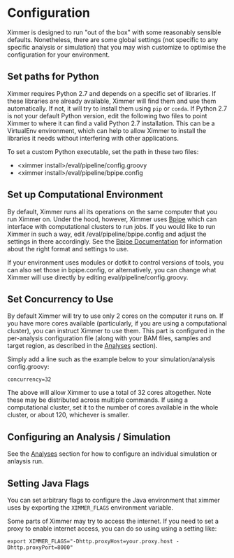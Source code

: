 # Configuration

Ximmer is designed to run "out of the box" with some reasonably sensible defaults.
Nonetheless, there are some global settings (not specific to any specific analysis or
simulation) that you may wish customize to optimise the configuration for your 
environment.


## Set paths for Python

Ximmer requires Python 2.7 and depends on a specific set of libraries.
If these libraries are already available, Ximmer will find them and use them
automatically. If not, it will try to install them using `pip` or `conda`. If
Python 2.7 is not your default Python version, edit the following two files
to point Ximmer to where it can find a valid Python 2.7 installation. This can
be a VirtualEnv environment, which can help to allow Ximmer to install the 
libraries it needs without interfering with other applications.

To set a custom Python executable, set the path in these two files:

 * &lt;ximmer install&gt;/eval/pipeline/config.groovy
 * &lt;ximmer install&gt;/eval/pipeline/bpipe.config

## Set up Computational Environment

By default, Ximmer runs all its operations on the same computer that you run Ximmer 
on. Under the hood, however, Ximmer uses [Bpipe](http://bpipe.org) which can interface
with computational clusters to run jobs. If you would like to run Ximmer in such a 
way, edit <ximmer install>/eval/pipeline/bpipe.config and adjust the settings in there
accordingly. See the [Bpipe Documentation](http://docs.bpipe.org/Guides/ResourceManagers/) 
for information about the right format and settings to use.

If your environment uses modules or dotkit to control versions of tools, you can also
set those in bpipe.config, or alternatively, you can change what Ximmer will use
directly by editing eval/pipeline/config.groovy.

## Set Concurrency to Use

By default Ximmer will try to use only 2 cores on the computer it runs on. If you have 
more cores available (particularly, if you are using a computational cluster),
you can instruct Ximmer to use them. This part is configured in the per-analysis configuration
file (along with your BAM files, samples and target region, as described in  the
[Analyses](analyses.md) section).

Simply add a line such as the example below to your simulation/analysis config.groovy:

```
concurrency=32
```

The above will allow Ximmer to use a total of 32 cores altogether. Note these may be 
distributed across multiple commands. If using a computational cluster, set it to the
number of cores available in the whole cluster, or about 120, whichever is smaller.

## Configuring an Analysis / Simulation

See the [Analyses](analyses.md) section for how to configure an individual simulation 
or anlaysis run.

## Setting Java Flags

You can set arbitrary flags to configure the Java environment that ximmer uses by
exporting the `XIMMER_FLAGS` environment variable. 

Some parts of Ximmer may try to access the internet. If you need to set a proxy to
enable internet access, you can do so using using a setting like:

```
export XIMMER_FLAGS="-Dhttp.proxyHost=your.proxy.host -Dhttp.proxyPort=8000"
```
